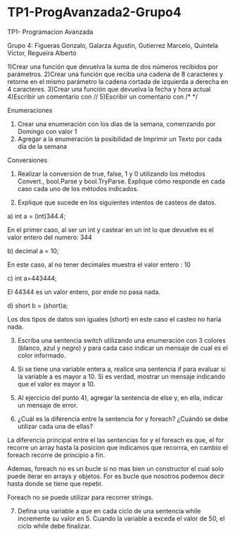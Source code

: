 # TP1-ProgAvanzada2-Grupo4
TP1- Programacion Avanzada

Grupo 4: Figueras Gonzalo, Galarza Agustin, Gutierrez Marcelo, Quintela Victor, Regueira Alberto

1)Crear una función que devuelva la suma de dos números recibidos por parámetros.
2)Crear una función que reciba una cadena de 8 caracteres y retorne en el mismo parámetro la cadena cortada de izquierda a derecha en 4 caracteres. 
3)Crear una función que devuelva la fecha y hora actual  
4)Escribir un comentario con // 
5)Escribir un comentario con /*   */ 

Enumeraciones 

1) Crear una enumeración con los días de la semana, comenzando por Domingo con valor 1
2) Agregar a la enumeración la posibilidad de Imprimir un Texto por cada día de la semana 

Conversiones 

1) Realizar la conversión de true, false, 1 y 0 utilizando los métodos Convert., bool.Parse y bool.TryParse. Explique cómo responde en cada caso cada uno de los métodos indicados. 

2) Explique que sucede en los siguientes intentos de casteos de datos. 

 

a) int a = (int)344.4; 

 

En el primer caso, al ser un int y castear en un int lo que devuelve es el valor entero del numero: 344 

 

b) decimal a = 10; 

 

En este caso, al no tener decimales muestra el valor entero : 10 

 

c) int a=443444; 

 

El 44344 es un valor entero, por ende no pasa nada.  

    

d) short b = (short)a; 

 

Los dos tipos de datos son iguales (short) en este caso el casteo no haria nada. 

3) Escriba una sentencia switch utilizando una enumeración con 3 colores (blanco, azul y negro) y para cada caso indicar un mensaje de cual es el color informado.

4) Si se tiene una variable entera a, realice una sentencia if para evaluar si la variable a es mayor a 10. Si es verdad, mostrar un mensaje indicando que el valor es mayor a 10.
5) Al ejercicio del punto 4), agregar la sentencia de else y, en ella, indicar un mensaje de error. 

6) ¿Cuál es la diferencia entre la sentencia for y foreach? ¿Cuándo se debe utilizar cada una de ellas? 

 

La diferencia principal entre el las sentencias for y el foreach es que, el for recorre un array hasta la posicion que indicamos que recorrra, en cambio el foreach recorre de principio a fin. 

Ademas, foreach no es un bucle si no mas bien un constructor el cual solo puede iterar en arrays y objetos. For es bucle que nosotros podemos decir hasta donde se tiene que repetir. 

Foreach no se puede utilizar para recorrer strings. 

7) Defina una variable a que en cada ciclo de una sentencia while incremente su valor en 5. Cuando la variable a exceda el valor de 50, el ciclo while debe finalizar. 
